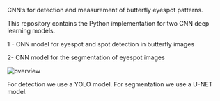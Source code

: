 CNN’s for detection and measurement of butterfly eyespot patterns.

This repository contains the Python implementation for two CNN deep learning models.

1 - CNN model for eyespot and spot detection in butterfly images

2- CNN model for the segmentation of eyespot images


![overview](overview.png)

For detection we use a YOLO model.
For segmentation we use a U-NET model.
